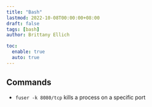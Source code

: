 ```yaml
---
title: "Bash"
lastmod: 2022-10-08T00:00:00+08:00
draft: false
tags: [bash]
author: Brittany Ellich

toc:
  enable: true
  auto: true
---
```


## Commands

* `fuser -k 8080/tcp` kills a process on a specific port

